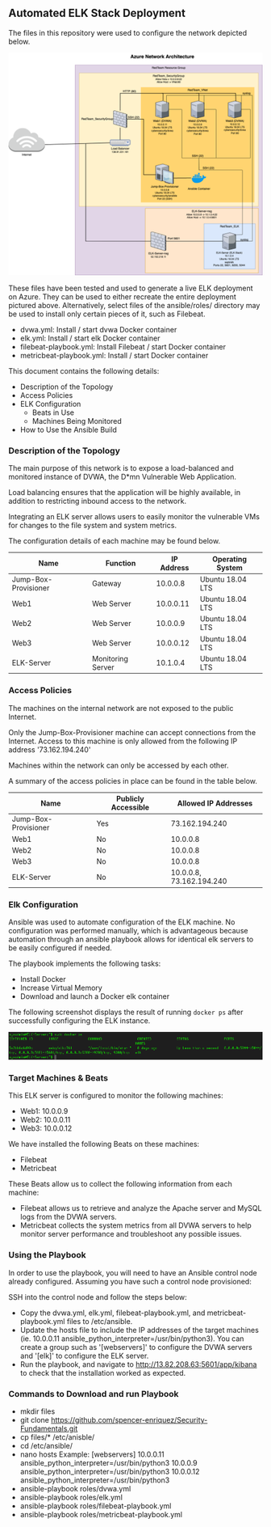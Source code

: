 ## Automated ELK Stack Deployment

The files in this repository were used to configure the network depicted below.

![](Images/Network-Diagram.png)

These files have been tested and used to generate a live ELK deployment on Azure. They can be used to either recreate the entire deployment pictured above. Alternatively, select files of the ansible/roles/ directory may be used to install only certain pieces of it, such as Filebeat.

  - dvwa.yml: Install / start dvwa Docker container
  - elk.yml: Install / start elk Docker container
  - filebeat-playbook.yml: Install Filebeat / start Docker container
  - metricbeat-playbook.yml: Install / start Docker container

This document contains the following details:
- Description of the Topology
- Access Policies
- ELK Configuration
  - Beats in Use
  - Machines Being Monitored
- How to Use the Ansible Build


### Description of the Topology

The main purpose of this network is to expose a load-balanced and monitored instance of DVWA, the D*mn Vulnerable Web Application.

Load balancing ensures that the application will be highly available, in addition to restricting inbound access to the network.

Integrating an ELK server allows users to easily monitor the vulnerable VMs for changes to the file system and system metrics.

The configuration details of each machine may be found below.

| Name                 | Function          | IP Address | Operating System |
|----------------------|-------------------|------------|------------------|
| Jump-Box-Provisioner | Gateway           | 10.0.0.8   | Ubuntu 18.04 LTS |
| Web1                 | Web Server        | 10.0.0.11  | Ubuntu 18.04 LTS |
| Web2                 | Web Server        | 10.0.0.9   | Ubuntu 18.04 LTS |
| Web3                 | Web Server        | 10.0.0.12  | Ubuntu 18.04 LTS |
| ELK-Server           | Monitoring Server | 10.1.0.4   | Ubuntu 18.04 LTS |

### Access Policies

The machines on the internal network are not exposed to the public Internet. 

Only the Jump-Box-Provisioner machine can accept connections from the Internet. Access to this machine is only allowed from the following IP address '73.162.194.240'

Machines within the network can only be accessed by each other.

A summary of the access policies in place can be found in the table below.

| Name                 | Publicly Accessible | Allowed IP Addresses     |
|----------------------|---------------------|--------------------------|
| Jump-Box-Provisioner | Yes                 | 73.162.194.240           |
| Web1                 | No                  | 10.0.0.8                 |
| Web2                 | No                  | 10.0.0.8                 |
| Web3                 | No                  | 10.0.0.8                 |
| ELK-Server           | No                  | 10.0.0.8, 73.162.194.240 |

### Elk Configuration

Ansible was used to automate configuration of the ELK machine. No configuration was performed manually, which is advantageous because automation through an ansible playbook allows for identical elk servers to be easily configured if needed.

The playbook implements the following tasks:
- Install Docker
- Increase Virtual Memory
- Download and launch a Docker elk container

The following screenshot displays the result of running `docker ps` after successfully configuring the ELK instance.

![](Images/docker-ps.png)

### Target Machines & Beats
This ELK server is configured to monitor the following machines:
- Web1: 10.0.0.9
- Web2: 10.0.0.11
- Web3: 10.0.0.12

We have installed the following Beats on these machines:
- Filebeat
- Metricbeat

These Beats allow us to collect the following information from each machine:
- Filebeat allows us to retrieve and analyze the Apache server and MySQL logs from the DVWA servers.
- Metricbeat collects the system metrics from all DVWA servers to help monitor server performance and troubleshoot any possible issues.

### Using the Playbook
In order to use the playbook, you will need to have an Ansible control node already configured. Assuming you have such a control node provisioned: 

SSH into the control node and follow the steps below:
- Copy the dvwa.yml, elk.yml, filebeat-playbook.yml, and metricbeat-playbook.yml files to /etc/ansible.
- Update the hosts file to include the IP addresses of the target machines (ie. 10.0.0.11 ansible_python_interpreter=/usr/bin/python3). You can create a group such as '[webservers]' to configure the DVWA servers and '[elk]' to configure the ELK server.
- Run the playbook, and navigate to http://13.82.208.63:5601/app/kibana to check that the installation worked as expected.

### Commands to Download and run Playbook
- mkdir files
- git clone https://github.com/spencer-enriquez/Security-Fundamentals.git
- cp files/* /etc/anisble/
- cd /etc/ansible/
- nano hosts
  Example:
    [webservers]
    10.0.0.11 ansible_python_interpreter=/usr/bin/python3
    10.0.0.9 ansible_python_interpreter=/usr/bin/python3
    10.0.0.12 ansible_python_interpreter=/usr/bin/python3
- ansible-playbook roles/dvwa.yml
- ansible-playbook roles/elk.yml
- ansible-playbook roles/filebeat-playbook.yml
- ansible-playbook roles/metricbeat-playbook.yml
